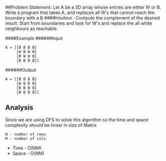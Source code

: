 ##Problem Statement:
Let A be a 2D array whose entries are either W or B. Write a program that takes A, and replaces all W's that cannot reach the boundary with a B
####Intuition :
Compute the complement of the desired result. Start from boundaries and look for W's and replace the all white neighbours as reachable.

####Example
######Input
```
A = [[B B B B]
     [W B W B]
     [B W W B]
     [B B B B]]
```
######Output
```
A = [[B B B B]
     [W B B B]
     [B B B B]
     [B B B B]]
```

## Analysis
Since we are using DFS to solve this algorithm so the time and space complexity should be linear in size of Matrix
```
N - number of rows
M - number of cols
```
* Time - O(NM)
* Space - O(NM)